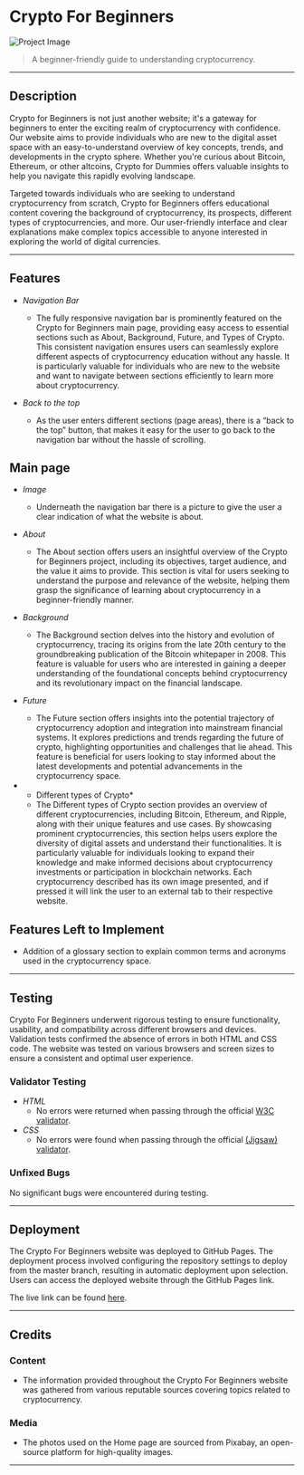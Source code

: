 # Crypto For Beginners

![Project Image](https://pixabay.com/vectors/image-set-interface-pictogram-3375234/)

> A beginner-friendly guide to understanding cryptocurrency.

---

## Description

Crypto for Beginners is not just another website; it's a gateway for beginners to enter the exciting realm of cryptocurrency with confidence. Our website aims to provide individuals who are new to the digital asset space with an easy-to-understand overview of key concepts, trends, and developments in the crypto sphere. Whether you're curious about Bitcoin, Ethereum, or other altcoins, Crypto for Dummies offers valuable insights to help you navigate this rapidly evolving landscape.

Targeted towards individuals who are seeking to understand cryptocurrency from scratch, Crypto for Beginners offers educational content covering the background of cryptocurrency, its prospects, different types of cryptocurrencies, and more. Our user-friendly interface and clear explanations make complex topics accessible to anyone interested in exploring the world of digital currencies.

---

## Features

- *Navigation Bar*
  - The fully responsive navigation bar is prominently featured on the Crypto for Beginners main page, providing easy access to essential sections such as About, Background, Future, and Types of Crypto. This consistent navigation ensures users can seamlessly explore different aspects of cryptocurrency education without any hassle. It is particularly valuable for individuals who are new to the website and want to navigate between sections efficiently to learn more about cryptocurrency. 

- *Back to the top*
  - As the user enters different sections (page areas), there is a “back to the top” button, that makes it easy for the user to go back to the navigation bar without the hassle of scrolling.
 
## Main page

- *Image*
  - Underneath the navigation bar there is a picture to give the user a clear indication of what the website is about.
  
- *About*
  - The About section offers users an insightful overview of the Crypto for Beginners project, including its objectives, target audience, and the value it aims to provide. This section is vital for users seeking to understand the purpose and relevance of the website, helping them grasp the significance of learning about cryptocurrency in a beginner-friendly manner.

- *Background*
  - The Background section delves into the history and evolution of cryptocurrency, tracing its origins from the late 20th century to the groundbreaking publication of the Bitcoin whitepaper in 2008. This feature is valuable for users who are interested in gaining a deeper understanding of the foundational concepts behind cryptocurrency and its revolutionary impact on the financial landscape. 

- *Future*
  - The Future section offers insights into the potential trajectory of cryptocurrency adoption and integration into mainstream financial systems. It explores predictions and trends regarding the future of crypto, highlighting opportunities and challenges that lie ahead. This feature is beneficial for users looking to stay informed about the latest developments and potential advancements in the cryptocurrency space.
    

- * Different types of Crypto*
  - The Different types of Crypto section provides an overview of different cryptocurrencies, including Bitcoin, Ethereum, and Ripple, along with their unique features and use cases. By showcasing prominent cryptocurrencies, this section helps users explore the diversity of digital assets and understand their functionalities. It is particularly valuable for individuals looking to expand their knowledge and make informed decisions about cryptocurrency investments or participation in blockchain networks. Each cryptocurrency described has its own image presented, and if pressed it will link the user to an external tab to their respective website.

 ## Features Left to Implement

- Addition of a glossary section to explain common terms and acronyms used in the cryptocurrency space.

---

## Testing

Crypto For Beginners underwent rigorous testing to ensure functionality, usability, and compatibility across different browsers and devices. Validation tests confirmed the absence of errors in both HTML and CSS code. The website was tested on various browsers and screen sizes to ensure a consistent and optimal user experience.

### Validator Testing

- *HTML*
  - No errors were returned when passing through the official [W3C validator](https://validator.w3.org/).
- *CSS*
  - No errors were found when passing through the official [(Jigsaw) validator](https://jigsaw.w3.org/css-validator/).

### Unfixed Bugs

No significant bugs were encountered during testing.

---

## Deployment

The Crypto For Beginners website was deployed to GitHub Pages. The deployment process involved configuring the repository settings to deploy from the master branch, resulting in automatic deployment upon selection. Users can access the deployed website through the GitHub Pages link.

The live link can be found [here](https://code-institute-org.github.io/love-running-2.0/index.html).

---

## Credits

### Content

- The information provided throughout the Crypto For Beginners website was gathered from various reputable sources covering topics related to cryptocurrency.

### Media

- The photos used on the Home page are sourced from Pixabay, an open-source platform for high-quality images.

---
